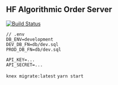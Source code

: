 ## HF Algorithmic Order Server

[![Build Status](https://travis-ci.org/bitfinexcom/bfx-hf-algo.svg?branch=master)](https://travis-ci.org/bitfinexcom/bfx-hf-algo)

```
// .env
DB_ENV=development
DEV_DB_FN=db/dev.sql
PROD_DB_FN=db/dev.sql

API_KEY=...
API_SECRET=...
```

`knex migrate:latest`
`yarn start`
